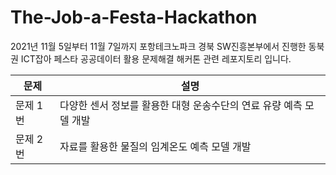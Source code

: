 # The-Job-a-Festa-Hackathon

2021년 11월 5일부터 11월 7일까지 포항테크노파크 경북 SW진흥본부에서 진행한 동북권 ICT잡아 페스타 공공데이터 활용 문제해결 해커톤 관련 레포지토리 입니다.

|문제|설명|
|------|---|
|문제 1번|다양한 센서 정보를 활용한 대형 운송수단의 연료 유량 예측 모델 개발|
|문제 2번|자료를 활용한 물질의 임계온도 예측 모델 개발|
